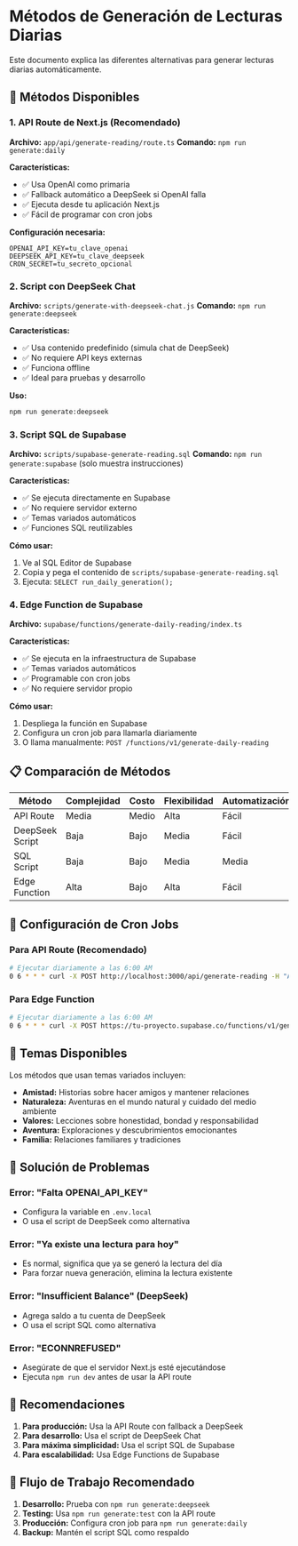 # Métodos de Generación de Lecturas Diarias

Este documento explica las diferentes alternativas para generar lecturas diarias automáticamente.

## 🚀 Métodos Disponibles

### 1. API Route de Next.js (Recomendado)
**Archivo:** `app/api/generate-reading/route.ts`
**Comando:** `npm run generate:daily`

**Características:**
- ✅ Usa OpenAI como primaria
- ✅ Fallback automático a DeepSeek si OpenAI falla
- ✅ Ejecuta desde tu aplicación Next.js
- ✅ Fácil de programar con cron jobs

**Configuración necesaria:**
```env
OPENAI_API_KEY=tu_clave_openai
DEEPSEEK_API_KEY=tu_clave_deepseek
CRON_SECRET=tu_secreto_opcional
```

### 2. Script con DeepSeek Chat
**Archivo:** `scripts/generate-with-deepseek-chat.js`
**Comando:** `npm run generate:deepseek`

**Características:**
- ✅ Usa contenido predefinido (simula chat de DeepSeek)
- ✅ No requiere API keys externas
- ✅ Funciona offline
- ✅ Ideal para pruebas y desarrollo

**Uso:**
```bash
npm run generate:deepseek
```

### 3. Script SQL de Supabase
**Archivo:** `scripts/supabase-generate-reading.sql`
**Comando:** `npm run generate:supabase` (solo muestra instrucciones)

**Características:**
- ✅ Se ejecuta directamente en Supabase
- ✅ No requiere servidor externo
- ✅ Temas variados automáticos
- ✅ Funciones SQL reutilizables

**Cómo usar:**
1. Ve al SQL Editor de Supabase
2. Copia y pega el contenido de `scripts/supabase-generate-reading.sql`
3. Ejecuta: `SELECT run_daily_generation();`

### 4. Edge Function de Supabase
**Archivo:** `supabase/functions/generate-daily-reading/index.ts`

**Características:**
- ✅ Se ejecuta en la infraestructura de Supabase
- ✅ Temas variados automáticos
- ✅ Programable con cron jobs
- ✅ No requiere servidor propio

**Cómo usar:**
1. Despliega la función en Supabase
2. Configura un cron job para llamarla diariamente
3. O llama manualmente: `POST /functions/v1/generate-daily-reading`

## 📋 Comparación de Métodos

| Método | Complejidad | Costo | Flexibilidad | Automatización |
|--------|-------------|-------|--------------|----------------|
| API Route | Media | Medio | Alta | Fácil |
| DeepSeek Script | Baja | Bajo | Media | Fácil |
| SQL Script | Baja | Bajo | Media | Media |
| Edge Function | Alta | Bajo | Alta | Fácil |

## 🔧 Configuración de Cron Jobs

### Para API Route (Recomendado)
```bash
# Ejecutar diariamente a las 6:00 AM
0 6 * * * curl -X POST http://localhost:3000/api/generate-reading -H "Authorization: Bearer tu_cron_secret"
```

### Para Edge Function
```bash
# Ejecutar diariamente a las 6:00 AM
0 6 * * * curl -X POST https://tu-proyecto.supabase.co/functions/v1/generate-daily-reading -H "Authorization: Bearer tu_supabase_anon_key"
```

## 🎯 Temas Disponibles

Los métodos que usan temas variados incluyen:
- **Amistad:** Historias sobre hacer amigos y mantener relaciones
- **Naturaleza:** Aventuras en el mundo natural y cuidado del medio ambiente
- **Valores:** Lecciones sobre honestidad, bondad y responsabilidad
- **Aventura:** Exploraciones y descubrimientos emocionantes
- **Familia:** Relaciones familiares y tradiciones

## 🚨 Solución de Problemas

### Error: "Falta OPENAI_API_KEY"
- Configura la variable en `.env.local`
- O usa el script de DeepSeek como alternativa

### Error: "Ya existe una lectura para hoy"
- Es normal, significa que ya se generó la lectura del día
- Para forzar nueva generación, elimina la lectura existente

### Error: "Insufficient Balance" (DeepSeek)
- Agrega saldo a tu cuenta de DeepSeek
- O usa el script SQL como alternativa

### Error: "ECONNREFUSED"
- Asegúrate de que el servidor Next.js esté ejecutándose
- Ejecuta `npm run dev` antes de usar la API route

## 📝 Recomendaciones

1. **Para producción:** Usa la API Route con fallback a DeepSeek
2. **Para desarrollo:** Usa el script de DeepSeek Chat
3. **Para máxima simplicidad:** Usa el script SQL de Supabase
4. **Para escalabilidad:** Usa Edge Functions de Supabase

## 🔄 Flujo de Trabajo Recomendado

1. **Desarrollo:** Prueba con `npm run generate:deepseek`
2. **Testing:** Usa `npm run generate:test` con la API route
3. **Producción:** Configura cron job para `npm run generate:daily`
4. **Backup:** Mantén el script SQL como respaldo
